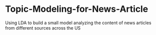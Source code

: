 # Topic-Modeling-for-News-Article
Using LDA to build a small model analyzing the content of news articles from different sources across the US
